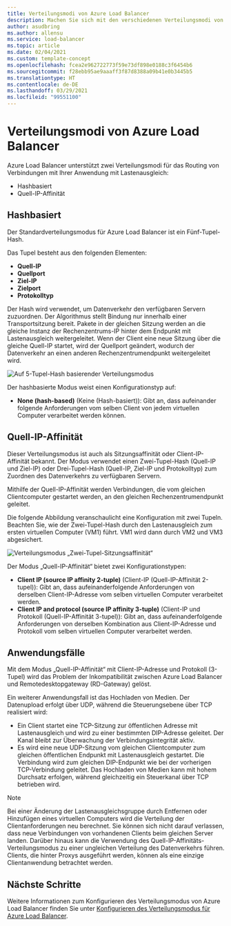 ```yaml
---
title: Verteilungsmodi von Azure Load Balancer
description: Machen Sie sich mit den verschiedenen Verteilungsmodi von Azure Load Balancer vertraut.
author: asudbring
ms.author: allensu
ms.service: load-balancer
ms.topic: article
ms.date: 02/04/2021
ms.custom: template-concept
ms.openlocfilehash: fcea2e962722773f59e73df898e0188c3f6454b6
ms.sourcegitcommit: f28ebb95ae9aaaff3f87d8388a09b41e0b3445b5
ms.translationtype: HT
ms.contentlocale: de-DE
ms.lasthandoff: 03/29/2021
ms.locfileid: "99551100"
---
```

# <a name="azure-load-balancer-distribution-modes"></a>Verteilungsmodi von Azure Load Balancer

Azure Load Balancer unterstützt zwei Verteilungsmodi für das Routing von Verbindungen mit Ihrer Anwendung mit Lastenausgleich:

* Hashbasiert
* Quell-IP-Affinität

## <a name="hash-based"></a>Hashbasiert

Der Standardverteilungsmodus für Azure Load Balancer ist ein Fünf-Tupel-Hash. 

Das Tupel besteht aus den folgenden Elementen:
* **Quell-IP**
* **Quellport**
* **Ziel-IP**
* **Zielport**
* **Protokolltyp**

Der Hash wird verwendet, um Datenverkehr den verfügbaren Servern zuzuordnen. Der Algorithmus stellt Bindung nur innerhalb einer Transportsitzung bereit. Pakete in der gleichen Sitzung werden an die gleiche Instanz der Rechenzentrums-IP hinter dem Endpunkt mit Lastenausgleich weitergeleitet. Wenn der Client eine neue Sitzung über die gleiche Quell-IP startet, wird der Quellport geändert, wodurch der Datenverkehr an einen anderen Rechenzentrumendpunkt weitergeleitet wird.

![Auf 5-Tupel-Hash basierender Verteilungsmodus](./media/distribution-mode-concepts/load-balancer-distribution.png)

Der hashbasierte Modus weist einen Konfigurationstyp auf:

* **None (hash-based)** (Keine (Hash-basiert)): Gibt an, dass aufeinander folgende Anforderungen vom selben Client von jedem virtuellen Computer verarbeitet werden können.

## <a name="source-ip-affinity"></a>Quell-IP-Affinität

Dieser Verteilungsmodus ist auch als Sitzungsaffinität oder Client-IP-Affinität bekannt. Der Modus verwendet einen Zwei-Tupel-Hash (Quell-IP und Ziel-IP) oder Drei-Tupel-Hash (Quell-IP, Ziel-IP und Protokolltyp) zum Zuordnen des Datenverkehrs zu verfügbaren Servern. 

Mithilfe der Quell-IP-Affinität werden Verbindungen, die vom gleichen Clientcomputer gestartet werden, an den gleichen Rechenzentrumendpunkt geleitet.

Die folgende Abbildung veranschaulicht eine Konfiguration mit zwei Tupeln. Beachten Sie, wie der Zwei-Tupel-Hash durch den Lastenausgleich zum ersten virtuellen Computer (VM1) führt. VM1 wird dann durch VM2 und VM3 abgesichert.

![Verteilungsmodus „Zwei-Tupel-Sitzungsaffinität“](./media/load-balancer-distribution-mode/load-balancer-session-affinity.png)

Der Modus „Quell-IP-Affinität“ bietet zwei Konfigurationstypen:

* **Client IP (source IP affinity 2-tuple)** (Client-IP (Quell-IP-Affinität 2-tupel)): Gibt an, dass aufeinanderfolgende Anforderungen von derselben Client-IP-Adresse vom selben virtuellen Computer verarbeitet werden.
* **Client IP and protocol (source IP affinity 3-tuple)** (Client-IP und Protokoll (Quell-IP-Affinität 3-tupel)): Gibt an, dass aufeinanderfolgende Anforderungen von derselben Kombination aus Client-IP-Adresse und Protokoll vom selben virtuellen Computer verarbeitet werden.

## <a name="use-cases"></a>Anwendungsfälle

Mit dem Modus „Quell-IP-Affinität“ mit Client-IP-Adresse und Protokoll (3-Tupel) wird das Problem der Inkompatibilität zwischen Azure Load Balancer und Remotedesktopgateway (RD-Gateway) gelöst. 

Ein weiterer Anwendungsfall ist das Hochladen von Medien. Der Datenupload erfolgt über UDP, während die Steuerungsebene über TCP realisiert wird:

* Ein Client startet eine TCP-Sitzung zur öffentlichen Adresse mit Lastenausgleich und wird zu einer bestimmten DIP-Adresse geleitet. Der Kanal bleibt zur Überwachung der Verbindungsintegrität aktiv.
* Es wird eine neue UDP-Sitzung vom gleichen Clientcomputer zum gleichen öffentlichen Endpunkt mit Lastenausgleich gestartet. Die Verbindung wird zum gleichen DIP-Endpunkt wie bei der vorherigen TCP-Verbindung geleitet. Das Hochladen von Medien kann mit hohem Durchsatz erfolgen, während gleichzeitig ein Steuerkanal über TCP betrieben wird.

> [!NOTE]
> Bei einer Änderung der Lastenausgleichsgruppe durch Entfernen oder Hinzufügen eines virtuellen Computers wird die Verteilung der Clientanforderungen neu berechnet. Sie können sich nicht darauf verlassen, dass neue Verbindungen von vorhandenen Clients beim gleichen Server landen. Darüber hinaus kann die Verwendung des Quell-IP-Affinitäts-Verteilungsmodus zu einer ungleichen Verteilung des Datenverkehrs führen. Clients, die hinter Proxys ausgeführt werden, können als eine einzige Clientanwendung betrachtet werden.


## <a name="next-steps"></a>Nächste Schritte

Weitere Informationen zum Konfigurieren des Verteilungsmodus von Azure Load Balancer finden Sie unter [Konfigurieren des Verteilungsmodus für Azure Load Balancer](load-balancer-distribution-mode.md).

